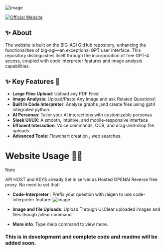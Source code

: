 ![image](https://github.com/nextgen-user/freegpt4plus/assets/150797204/9b0e1232-4791-4d61-b949-16f9eb284c22)

[![Official Website](https://img.shields.io/badge/CoolAGI_Website-%23096bde?style=for-the-badge&logo=vercel&label=launch)](https://coolagi.vercel.app/)

## ✨ About 
The website is built on the BIG-AGI GitHub repository, enhancing the functionalities of big-agi—an exceptional GPT user interface. This repository distinguishes itself through the incorporation of free GPT-4 access, coupled with code interpreter features and image analysis capabilities.

## ✨ Key Features 👊

- **Large Files Upload**: Upload any PDF Files!
- **Image Analysis**: Upload/Paste Any image and ask Related Questions!
- **Built In Code Interpreter**: Analyse graphs ,and create  files using gpt4 integrated python.
- **AI Personas**: Tailor your AI interactions with customizable personas
- **Sleek UI/UX**: A smooth, intuitive, and mobile-responsive interface
- **Efficient Interaction**: Voice commands, OCR, and drag-and-drop file uploads
- **Advanced Tools**: Flowchart creation , web searches.

# Website Usage 👨‍💻
> [!Note]
> API HOST and KEYS already Set in server as Hosted OPENAI Reverse free proxy. No need to set that! 
- **Code-Interpreter** : Prefix your question with /aigen to use code-interpreter feature:
![image](https://github.com/nextgen-user/CoolAGI/assets/150797204/6d1df6d3-b601-42c3-bfd1-f719487e185f)

- **Image and file Uploads**:
Upload Through UI.Clear uploaded images and files though /clear command

- **More info**.
Type /help command to view more.


### This is in development and complete code and readme will be added soon.


